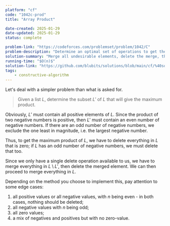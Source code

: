 ```yaml
---
platform: "cf"
code: "1042c-prod"
title: "Array Product"

date-created: 2025-01-29
date-updated: 2025-01-29
status: complete

problem-link: "https://codeforces.com/problemset/problem/1042/C"
problem-description: "Determine an optimal set of operations to get the maximum product."
solution-summary: "Merge all undesirable elements, delete the merge, then merge the rest."
running-time: "$O(n)$"
solution-link: "https://github.com/blubits/solutions/blob/main/cf/%40solved/1042c-prod/prod.cpp"
tags:
    - constructive-algorithm
---
```


Let's deal with a simpler problem than what is asked for.

> Given a list $L$, determine the subset $L'$ of $L$ that will give the maximum product.

Obviously, $L'$ must contain all positive elements of $L$. Since the product of two negative numbers is positive, then $L'$ must contain an even number of negative numbers. If there are an odd number of negative numbers, we exclude the one least in magnitude, i.e. the largest negative number.

Thus, to get the maximum product of $L$, we have to delete everything in $L$ that is zero; if $L$ has an odd number of negative numbers, we must delete that too.

Since we only have a single delete operation available to us, we have to merge everything in $L \setminus L'$, then delete the merged element. We can then proceed to merge everything in $L$.

Depending on the method you choose to implement this, pay attention to some edge cases:
1. all positive values or all negative values, with $n$ being even - in both cases, nothing should be deleted;
2. all negative values with $n$ being odd;
3. all zero values;
4. a mix of negatives and positives but with no zero-value.
